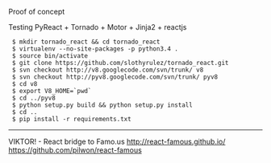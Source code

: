 Proof of concept

Testing PyReact + Tornado + Motor + Jinja2 + reactjs

```
 $ mkdir tornado_react && cd tornado_react
 $ virtualenv --no-site-packages -p python3.4 .
 $ source bin/activate
 $ git clone https://github.com/slothyrulez/tornado_react.git
 $ svn checkout http://v8.googlecode.com/svn/trunk/ v8
 $ svn checkout http://pyv8.googlecode.com/svn/trunk/ pyv8
 $ cd v8
 $ export V8_HOME=`pwd`
 $ cd ../pyv8
 $ python setup.py build && python setup.py install
 $ cd ..
 $ pip install -r requirements.txt

```


_____
VIKTOR! - 
React bridge to Famo.us 
http://react-famous.github.io/
https://github.com/pilwon/react-famous
